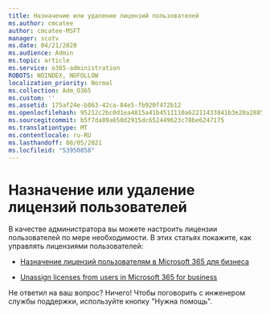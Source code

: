 ```yaml
---
title: Назначение или удаление лицензий пользователей
ms.author: cmcatee
author: cmcatee-MSFT
manager: scotv
ms.date: 04/21/2020
ms.audience: Admin
ms.topic: article
ms.service: o365-administration
ROBOTS: NOINDEX, NOFOLLOW
localization_priority: Normal
ms.collection: Adm_O365
ms.custom: ''
ms.assetid: 175af24e-b863-42ca-84e5-fb920f472b12
ms.openlocfilehash: 95212c2bc0d1ea4815a41b4511110a62211433841b3e20a28856773a3d42884d
ms.sourcegitcommit: b5f7da89a650d2915dc652449623c78be6247175
ms.translationtype: MT
ms.contentlocale: ru-RU
ms.lasthandoff: 08/05/2021
ms.locfileid: "53950858"
---
```

# <a name="assign-or-remove-user-licenses"></a>Назначение или удаление лицензий пользователей

В качестве администратора вы можете настроить лицензии пользователей по мере необходимости. В этих статьях покажите, как управлять лицензиями пользователей:
  
- [Назначение лицензий пользователям в Microsoft 365 для бизнеса](https://docs.microsoft.com/azure/active-directory/fundamentals/license-users-groups?context=azure/active-directory/users-groups-roles/context/ugr-context)

- [Unassign licenses from users in Microsoft 365 for business](https://docs.microsoft.com/azure/active-directory/fundamentals/license-users-groups?context=azure/active-directory/users-groups-roles/context/ugr-context#remove-a-license)

Не ответил на ваш вопрос? Ничего! Чтобы поговорить с инженером службы поддержки, используйте кнопку "Нужна помощь".